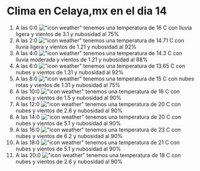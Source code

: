 # Clima en Celaya,mx en el dia 14

1. A las 0:0 !["icon weather"](http://openweathermap.org/img/w/10n.png) tenemos una temperatura de 16 C con lluvia ligera y  vientos de 3.1 y nubosidad al 75%
1. A las 2:0 !["icon weather"](http://openweathermap.org/img/w/10n.png) tenemos una temperatura de 14.71 C con lluvia ligera y  vientos de 1.21 y nubosidad al 92%
1. A las 4:0 !["icon weather"](http://openweathermap.org/img/w/10n.png) tenemos una temperatura de 14.3 C con lluvia moderada y  vientos de 1.21 y nubosidad al 88%
1. A las 6:0 !["icon weather"](http://openweathermap.org/img/w/04n.png) tenemos una temperatura de 13.65 C con nubes y  vientos de 1.31 y nubosidad al 92%
1. A las 8:0 !["icon weather"](http://openweathermap.org/img/w/04n.png) tenemos una temperatura de 15 C con nubes rotas y  vientos de 1.31 y nubosidad al 75%
1. A las 10:0 !["icon weather"](http://openweathermap.org/img/w/04d.png) tenemos una temperatura de 16 C con nubes y  vientos de 1.5 y nubosidad al 90%
1. A las 12:0 !["icon weather"](http://openweathermap.org/img/w/04d.png) tenemos una temperatura de 20 C con nubes y  vientos de 2.6 y nubosidad al 90%
1. A las 14:0 !["icon weather"](http://openweathermap.org/img/w/04d.png) tenemos una temperatura de 20 C con nubes y  vientos de 5.1 y nubosidad al 90%
1. A las 16:0 !["icon weather"](http://openweathermap.org/img/w/04d.png) tenemos una temperatura de 23 C con nubes y  vientos de 6.2 y nubosidad al 90%
1. A las 18:0 !["icon weather"](http://openweathermap.org/img/w/04d.png) tenemos una temperatura de 21 C con nubes y  vientos de 5.1 y nubosidad al 90%
1. A las 20:0 !["icon weather"](http://openweathermap.org/img/w/04d.png) tenemos una temperatura de 18 C con nubes y  vientos de 2.6 y nubosidad al 90%
